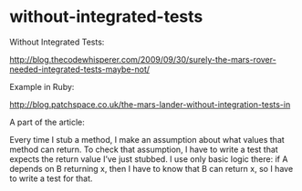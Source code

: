 without-integrated-tests
========================

Without Integrated Tests: 

http://blog.thecodewhisperer.com/2009/09/30/surely-the-mars-rover-needed-integrated-tests-maybe-not/

Example in Ruby:

http://blog.patchspace.co.uk/the-mars-lander-without-integration-tests-in


A part of the article:

Every time I stub a method, I make an assumption about what values that method can return. To check that assumption, I have to write a test that expects the return value I’ve just stubbed. I use only basic logic there: if A depends on B returning x, then I have to know that B can return x, so I have to write a test for that.